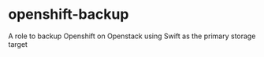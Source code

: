 # openshift-backup
A role to backup Openshift on Openstack using Swift as the primary storage target
